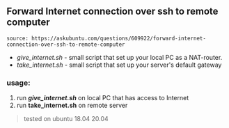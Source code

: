 ## Forward Internet connection over ssh to remote computer

```
source: https://askubuntu.com/questions/609922/forward-internet-connection-over-ssh-to-remote-computer
```
* *give_internet.sh* - small script that set up your local PC as a NAT-router.
* *take_internet.sh* - small script that set up your server's default gateway

### usage:
1) run ***give_internet.sh*** on local PC that has access to Internet
2) run **take_internet.sh** on remote server

> tested on ubuntu 18.04 20.04